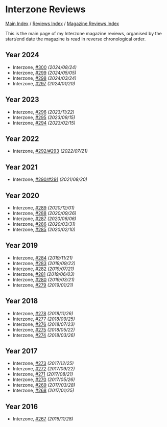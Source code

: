 # Interzone Reviews

[Main Index](../../../README.md) / [Reviews Index](../../README.md) / [Magazine Reviews Index](../README.md)

This is the main page of my Interzone magazine reviews, organised by the start/end date the magazine is read in reverse chronological order.

## Year 2024

- Interzone, [#300](20240824-Interzone300.md) *(2024/08/24)*
- Interzone, [#299](20240505-Interzone299.md) *(2024/05/05)*
- Interzone, [#298](20240324-Interzone298.md) *(2024/03/24)*
- Interzone, [#297](20240120-Interzone297.md) *(2024/01/20)*

## Year 2023

- Interzone, [#296](20231122-Interzone296.md) *(2023/11/22)*
- Interzone, [#295](20230915-Interzone295.md) *(2023/09/15)*
- Interzone, [#294](20230215-Interzone294.md) *(2023/02/15)*

## Year 2022

- Interzone, [#292/#293](20220721-Interzone292_293.md) *(2022/07/21)*

## Year 2021

- Interzone, [#290/#291](20210820-Interzone290_291.md) *(2021/08/20)*

## Year 2020

- Interzone, [#289](20201201-Interzone289.md) *(2020/12/01)*
- Interzone, [#288](20200926-Interzone288.md) *(2020/09/26)*
- Interzone, [#287](20200606-Interzone287.md) *(2020/06/06)*
- Interzone, [#286](20200331-Interzone286.md) *(2020/03/31)*
- Interzone, [#285](20200210-Interzone285.md) *(2020/02/10)*

## Year 2019

- Interzone, [#284](20191121-Interzone284.md) *(2019/11/21)*
- Interzone, [#283](20190922-Interzone283.md) *(2019/09/22)*
- Interzone, [#282](20190721-Interzone282.md) *(2019/07/21)*
- Interzone, [#281](20190603-Interzone281.md) *(2019/06/03)*
- Interzone, [#280](20190321-Interzone280.md) *(2019/03/21)*
- Interzone, [#279](20190121-Interzone279.md) *(2019/01/21)*

## Year 2018

- Interzone, [#278](20181126-Interzone278.md) *(2018/11/26)*
- Interzone, [#277](20180925-Interzone277.md) *(2018/09/25)*
- Interzone, [#276](20180723-Interzone276.md) *(2018/07/23)*
- Interzone, [#275](20180522-Interzone275.md) *(2018/05/22)*
- Interzone, [#274](20180326-Interzone274.md) *(2018/03/26)*

## Year 2017

- Interzone, [#273](20171225-Interzone273.md) *(2017/12/25)*
- Interzone, [#272](20170922-Interzone272.md) *(2017/09/22)*
- Interzone, [#271](20170821-Interzone271.md) *(2017/08/21)*
- Interzone, [#270](20170526-Interzone270.md) *(2017/05/26)*
- Interzone, [#269](20170328-Interzone269.md) *(2017/03/28)*
- Interzone, [#268](20170125-Interzone268.md) *(2017/01/25)*

## Year 2016

- Interzone, [#267](20161128-Interzone267.md) *(2016/11/28)*
